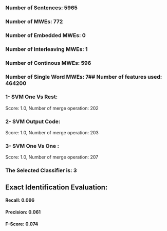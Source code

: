 ### Number of Sentences: 5965
### Number of MWEs: 772

### Number of Embedded MWEs: 0

### Number of Interleaving MWEs: 1

### Number of Continous MWEs: 596

### Number of Single Word MWEs: 7## Number of features used: 464200

### 1- SVM One Vs Rest: 
Score: 1.0, Number of merge operation: 202
### 2- SVM Output Code: 
Score: 1.0, Number of merge operation: 203
### 3- SVM One Vs One : 
Score: 1.0, Number of merge operation: 207
### The Selected Classifier is: 3
## Exact Identification Evaluation: 
#### Recall: 0.096
#### Precision: 0.061
#### F-Score: 0.074
